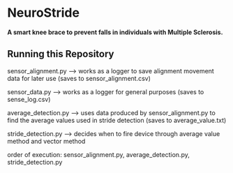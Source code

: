 # NeuroStride
<strong>A smart knee brace to prevent falls in individuals with Multiple Sclerosis.</strong>


## Running this Repository

sensor_alignment.py --> works as a logger to save alignment movement data for later use (saves to sensor_alignment.csv)

sensor_data.py --> works as a logger for general purposes (saves to sense_log.csv)

average_detection.py --> uses data produced by sensor_alignment.py to find the average values used in stride detection (saves to average_value.txt)

stride_detection.py --> decides when to fire device through average value method and vector method

order of execution: sensor_alignment.py, average_detection.py, stride_detection.py
